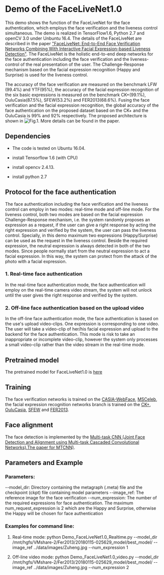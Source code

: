 # Demo of the FaceLiveNet1.0 
This demo shows the function of the FaceLiveNet for the face authentication, which employs the face verification and the liveness control simultaneous. The demo is realized in TensorFlow1.6, Python 2.7 and openCV 3.0 under Unbuntu 16.4. The details of the FaceLiveNet are described in the paper
["FaceLiveNet: End-to-End Face Verification Networks Combining With Interactive Facial Expression-based Liveness Detection"](https://www.researchgate.net/publication/325229686_FaceLiveNet_End-to-End_Face_Verification_Networks_Combining_With_Interactive_Facial_Expression-based_Liveness_Detection). The FaceLiveNet is the holistic end-to-end deep networks for the face authentication including the face verification and the liveness-control of the real presentation of the user. The Challenge-Response mechanism based on the facial expression recognition (Happy and Surprise) is used for the liveness control.

The accuracy of the face verification are measured on the benchmark LFW (99.4%) and YTF(95%), the accuracy of the facial expression recognition of the six basic expressions is measured on the benchmark CK+(99.1%), OuluCasia(87.5%), SFEW(53.2%) and FER2013(68.6%). Fusing the face verification and the facial expression recognition, the global accuracy of the face authentication on the proposed dataset based on the CK+ and the OuluCasia is 99% and 92% respectively. The proposed architecture is shown in ![Fig.1](https://github.com/zuhengming/face_recognition.git/master/figs/fig1.png). More details can be found in the paper. 

## Dependencies
- The code is tested on Ubuntu 16.04.

- install Tensorflow 1.6 (with CPU)

- install opencv 2.4.13.

- install python 2.7

## Protocol for the face authentication
The face authentication including the face verification and the liveness control can employ in two modes: real-time mode and off-line mode. For the liveness control, both two modes are based on the facial expression Challenge-Response mechanism, i.e. the system randomly proposes an expression as a request, if the user can give a right response by acting the right expression and verified by the system, the user can pass the liveness control. Specially, in this demo maximum two expressions (Happy/Surprise) can be used as the request in the liveness control. Beside the required expression, the neutral expression is always detected in both of the two modes. Since people normally start from the neutral expression to act a facial expression. In this way, the system can protect from the attack of the photo with a facial expression.

### 1. Real-time face authentication 
In the real-time face authentication mode, the face authentication will employ on the real-time camera video stream, the system will not unlock until the user gives the right response and verified by the system. 

### 2. Off-line face authentication based on the upload video
In the off-line face authentication mode, the face authentication is based on the use's upload video-clips. One expression is corresponding to one video. The user will take a video-clip of her/his facial expression and upload to the backend for the face authentication.  This mode is risk to take an inappropriate or incomplete video-clip, however the system only processes a small video-clip rather than the video stream in the real-time mode.
 
## Pretrained model
The pretrained model for FaceLiveNet1.0 is [here](https://drive.google.com/file/d/1B-ZRtWk1UoAQXHTewhKV5UPvwP3L102X/view?usp=sharing)


## Training
The face verification networks is trained on the [CASIA-WebFace](http://www.cbsr.ia.ac.cn/english/CASIA-WebFace-Database.html), [MSCeleb](https://www.msceleb.org/), the facial expression recognition networks branch is trained on the  [CK+](http://www.consortium.ri.cmu.edu/ckagree/), [OuluCasia](http://www.cse.oulu.fi/CMV/Downloads/Oulu-CASIA), [SFEW](https://computervisiononline.com/dataset/1105138659) and [FER2013](https://www.kaggle.com/c/challenges-in-representation-learning-facial-expression-recognition-challenge/data). 



## Face alignment
The face detection is implemented by the [Multi-task CNN (Joint Face Detection and Alignment using Multi-task Cascaded Convolutional Networks).The paper for MTCNN)](https://kpzhang93.github.io/MTCNN_face_detection_alignment/index.html).


## Parameters and Example
### Parameters:

--model_dir: Directory containing the metagraph (.meta) file and the checkpoint (ckpt) file containing model parameters
--image_ref: The reference image for the face verification
--num_expression: The number of the required expressions for face authentication. The maximum num_request_expression is 2 which are the Happy and Surprise, otherwise the Happy will be chosen for face authentication	

### Examples for command line:

1. Real-time mode:
python Demo_FaceLiveNet1.0_Realtime.py --model_dir /mnt/hgfs/VMshare-2/Fer2013/20180115-025629_model/best_model/ --image_ref ../data/images/Zuheng.jpg --num_expression 1

2. Off-line video mode:
python Demo_FaceLiveNet1.0_video.py --model_dir /mnt/hgfs/VMshare-2/Fer2013/20180115-025629_model/best_model/ --image_ref ../data/images/Zuheng.jpg --num_expression 2

